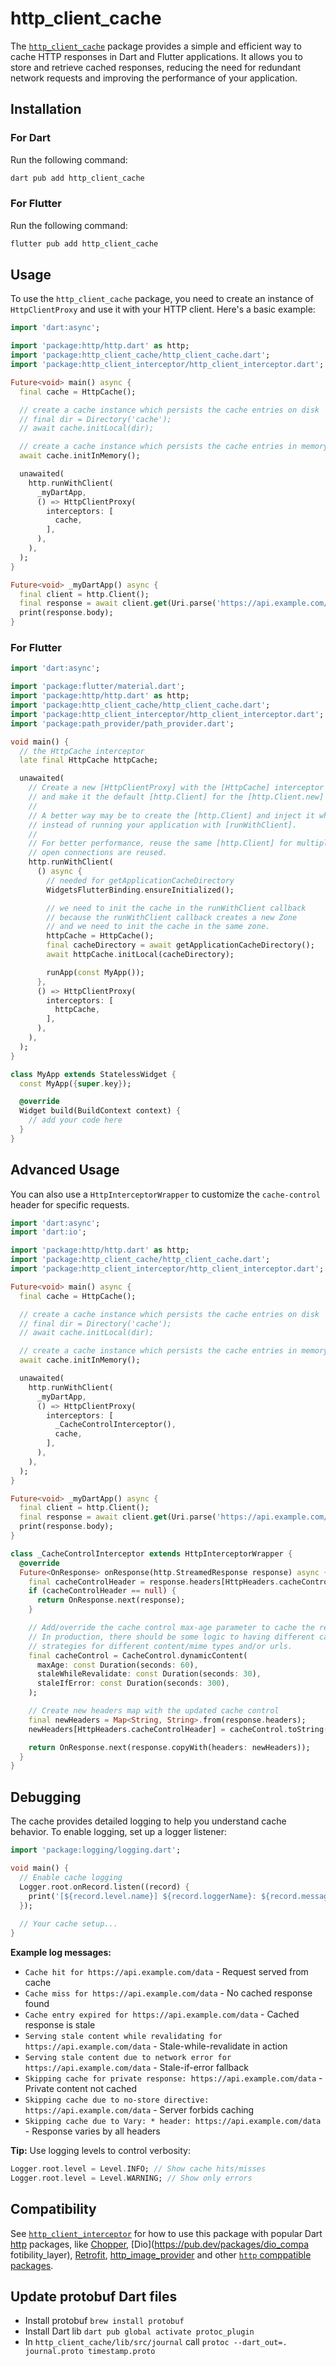 # http_client_cache

The [`http_client_cache`](https://pub.dev/packages/http_client_cache) package provides
a simple and efficient way to cache HTTP responses in Dart and Flutter applications. It allows you to store and retrieve cached responses, reducing the need for redundant network requests and improving the performance of your application.

## Installation

### For Dart

Run the following command:

```sh
dart pub add http_client_cache
```

### For Flutter

Run the following command:
```sh
flutter pub add http_client_cache

```
## Usage

To use the `http_client_cache` package, you need to create an instance of `HttpClientProxy` and use it with your HTTP client. Here's a basic example:

```dart
import 'dart:async';

import 'package:http/http.dart' as http;
import 'package:http_client_cache/http_client_cache.dart';
import 'package:http_client_interceptor/http_client_interceptor.dart';

Future<void> main() async {
  final cache = HttpCache();

  // create a cache instance which persists the cache entries on disk
  // final dir = Directory('cache');
  // await cache.initLocal(dir);

  // create a cache instance which persists the cache entries in memory
  await cache.initInMemory();

  unawaited(
    http.runWithClient(
      _myDartApp,
      () => HttpClientProxy(
        interceptors: [
          cache,
        ],
      ),
    ),
  );
}

Future<void> _myDartApp() async {
  final client = http.Client();
  final response = await client.get(Uri.parse('https://api.example.com/data'));
  print(response.body);
}
```

### For Flutter

```dart
import 'dart:async';

import 'package:flutter/material.dart';
import 'package:http/http.dart' as http;
import 'package:http_client_cache/http_client_cache.dart';
import 'package:http_client_interceptor/http_client_interceptor.dart';
import 'package:path_provider/path_provider.dart';

void main() {
  // the HttpCache interceptor
  late final HttpCache httpCache;

  unawaited(
    // Create a new [HttpClientProxy] with the [HttpCache] interceptor
    // and make it the default [http.Client] for the [http.Client.new] factory method.
    //
    // A better way may be to create the [http.Client] and inject it where it is needed, 
    // instead of running your application with [runWithClient].
    //
    // For better performance, reuse the same [http.Client] for multiple http requests. So that
    // open connections are reused.
    http.runWithClient(
      () async {
        // needed for getApplicationCacheDirectory
        WidgetsFlutterBinding.ensureInitialized();

        // we need to init the cache in the runWithClient callback
        // because the runWithClient callback creates a new Zone
        // and we need to init the cache in the same zone.
        httpCache = HttpCache();
        final cacheDirectory = await getApplicationCacheDirectory();
        await httpCache.initLocal(cacheDirectory);

        runApp(const MyApp());
      },
      () => HttpClientProxy(
        interceptors: [
          httpCache,
        ],
      ),
    ),
  );
}

class MyApp extends StatelessWidget {
  const MyApp({super.key});

  @override
  Widget build(BuildContext context) {
    // add your code here
  }
}
```

## Advanced Usage

You can also use a `HttpInterceptorWrapper` to customize the `cache-control` header for specific requests.

```dart
import 'dart:async';
import 'dart:io';

import 'package:http/http.dart' as http;
import 'package:http_client_cache/http_client_cache.dart';
import 'package:http_client_interceptor/http_client_interceptor.dart';

Future<void> main() async {
  final cache = HttpCache();

  // create a cache instance which persists the cache entries on disk
  // final dir = Directory('cache');
  // await cache.initLocal(dir);

  // create a cache instance which persists the cache entries in memory
  await cache.initInMemory();

  unawaited(
    http.runWithClient(
      _myDartApp,
      () => HttpClientProxy(
        interceptors: [
          _CacheControlInterceptor(),
          cache,
        ],
      ),
    ),
  );
}

Future<void> _myDartApp() async {
  final client = http.Client();
  final response = await client.get(Uri.parse('https://api.example.com/data'));
  print(response.body);
}

class _CacheControlInterceptor extends HttpInterceptorWrapper {
  @override
  Future<OnResponse> onResponse(http.StreamedResponse response) async {
    final cacheControlHeader = response.headers[HttpHeaders.cacheControlHeader];
    if (cacheControlHeader == null) {
      return OnResponse.next(response);
    }

    // Add/override the cache control max-age parameter to cache the response.
    // In production, there should be some logic to having different caching
    // strategies for different content/mime types and/or urls.
    final cacheControl = CacheControl.dynamicContent(
      maxAge: const Duration(seconds: 60),
      staleWhileRevalidate: const Duration(seconds: 30),
      staleIfError: const Duration(seconds: 300),
    );

    // Create new headers map with the updated cache control
    final newHeaders = Map<String, String>.from(response.headers);
    newHeaders[HttpHeaders.cacheControlHeader] = cacheControl.toString();

    return OnResponse.next(response.copyWith(headers: newHeaders));
  }
}
```

## Debugging

The cache provides detailed logging to help you understand cache behavior. To enable logging, set up a logger listener:

```dart
import 'package:logging/logging.dart';

void main() {
  // Enable cache logging
  Logger.root.onRecord.listen((record) {
    print('[${record.level.name}] ${record.loggerName}: ${record.message}');
  });
  
  // Your cache setup...
}
```

**Example log messages:**
- `Cache hit for https://api.example.com/data` - Request served from cache
- `Cache miss for https://api.example.com/data` - No cached response found
- `Cache entry expired for https://api.example.com/data` - Cached response is stale
- `Serving stale content while revalidating for https://api.example.com/data` - Stale-while-revalidate in action
- `Serving stale content due to network error for https://api.example.com/data` - Stale-if-error fallback
- `Skipping cache for private response: https://api.example.com/data` - Private content not cached
- `Skipping cache due to no-store directive: https://api.example.com/data` - Server forbids caching
- `Skipping cache due to Vary: * header: https://api.example.com/data` - Response varies by all headers

**Tip:** Use logging levels to control verbosity:
```dart
Logger.root.level = Level.INFO; // Show cache hits/misses
Logger.root.level = Level.WARNING; // Show only errors
```

## Compatibility

See [`http_client_interceptor`](https://pub.dev/packages/http_client_interceptor) 
for how to use this package with popular Dart [http](https://pub.dev/packages/http) packages, 
like [Chopper](https://pub.dev/packages/chopper), [Dio](https://pub.dev/packages/dio_compa fotibility_layer), [Retrofit](https://pub.dev/packages/retrofit), [http_image_provider](https://pub.dev/packages/http_image_provider) 
and other [`http` comppatible packages](https://pub.dev/packages/http#choosing-an-implementation).


## Update protobuf Dart files

- Install protobuf `brew install protobuf`
- Install Dart lib `dart pub global activate protoc_plugin`
- In `http_client_cache/lib/src/journal` call `protoc --dart_out=. journal.proto timestamp.proto`

